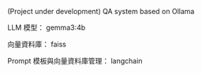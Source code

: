 (Project under development)
QA system based on Ollama

LLM 模型：
gemma3:4b

向量資料庫：
faiss

Prompt 模板與向量資料庫管理：
langchain